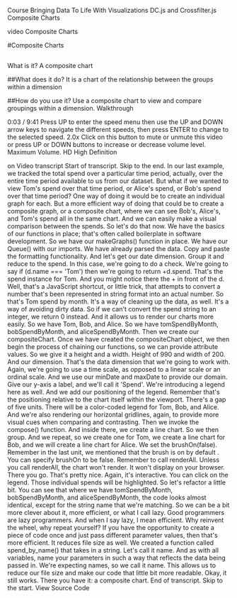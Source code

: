        

Course  Bringing Data To Life With Visualizations  DC.js and Crossfilter.js  Composite Charts 
 



 


video 
Composite Charts
 
#Composite Charts 
 
## 
What is it?
A composite chart 
 
##What does it do?
It is a chart of the relationship between the groups within a dimension 
 
##How do you use it?
Use a composite chart to view and compare groupings within a dimension. 
Walkthrough

 



0:03 / 9:41
Press UP to enter the speed menu then use the UP and DOWN arrow keys to navigate the different speeds, then press ENTER to change to the selected speed.
2.0x
Click on this button to mute or unmute this video or press UP or DOWN buttons to increase or decrease volume level.
Maximum Volume.
HD
High Definition
 
on
Video transcript
Start of transcript. Skip to the end.
In our last example, we tracked the total spend over a particular time period, actually, over the entire time period available to us from our dataset.
But what if we wanted to view Tom's spend over that time period, or Alice's spend, or Bob's spend over that time period?
One way of doing it would be to create an individual graph for each.
But a more efficient way of doing that could be to create a composite graph, or a composite chart, where we can see Bob's, Alice's, and Tom's spend all in the same chart.
And we can easily make a visual comparison between the spends.
So let's do that now.
We have the basics of our functions in place; that's often called boilerplate in software development.
So we have our makeGraphs() function in place. We have our Queue() with our imports.
We have already parsed the data. Copy and paste the formatting functionality.
And let's get our date dimension.
Group it and reduce to the spend.
In this case, we're going to do a check.
We're going to say if (d.name === 'Tom') then we're going to return +d.spend.
That's the spend instance for Tom.
And you might notice there the + in front of the d.
Well, that's a JavaScript shortcut, or little trick, that attempts to convert a number that's been represented in string format into an actual number.
So that's Tom spend by month.
It's a way of cleaning up the data, as well. It's a way of avoiding dirty data.
So if we can't convert the spend string to an integer, we return 0 instead.
And it allows us to render our charts more easily.
So we have Tom, Bob, and Alice.
So we have tomSpendByMonth, bobSpendByMonth, and aliceSpendByMonth.
Then we create our compositeChart.
Once we have created the compositeChart object, we then begin the process of chaining our functions, so we can provide attribute values.
So we give it a height and a width.
Height of 990 and width of 200.
And our dimension.
That's the data dimension that we're going to work with.
Again, we're going to use a time scale, as opposed to a linear scale or an ordinal scale.
And we use our minDate and maxDate to provide our domain.
Give our y-axis a label, and we'll call it 'Spend'.
We're introducing a legend here as well.
And we add our positioning of the legend. Remember that's the positioning relative to the chart itself within the viewport.
There's a gap of five units.
There will be a color-coded legend for Tom, Bob, and Alice.
And we're also rendering our horizontal gridlines, again, to provide more visual cues when comparing and contrasting.
Then we invoke the compose() function.
And inside there, we create a line chart.
So we then group.
And we repeat, so we create one for Tom, we create a line chart for Bob, and we will create a line chart for Alice.
We set the brushOn(false).
Remember in the last unit, we mentioned that the brush is on by default .
You can specify brushOn to be false.
Remember to call renderAll.
Unless you call renderAll, the chart won't render. It won't display on your browser.
There you go. That's pretty nice.
Again, it's interactive. You can click on the legend.
Those individual spends will be highlighted.
So let's refactor a little bit.
You can see that where we have tomSpendByMonth, bobSpendByMonth, and aliceSpendByMonth, the code looks almost identical, except for the string name that we're matching.
So we can be a bit more clever about it, more efficient, or what I call lazy.
Good programmers are lazy programmers.
And when I say lazy, I mean efficient.
Why reinvent the wheel, why repeat yourself?
If you have the opportunity to create a piece of code once and just pass different parameter values, then that's more efficient.
It reduces file size as well.
We created a function called spend_by_name() that takes in a string. Let's call it name.
And as with all variables, name your parameters in such a way that reflects the data being passed in.
We're expecting names, so we call it name.
This allows us to reduce our file size and make our code that little bit more readable.
Okay, it still works.
There you have it: a composite chart.
End of transcript. Skip to the start.
View Source Code
 
 
 
